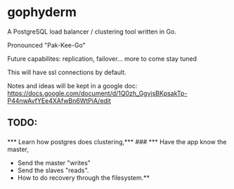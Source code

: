 # gophyderm
A PostgreSQL load balancer / clustering tool written in Go.

Pronounced "Pak-Kee-Go"

Future capabilites: replication, failover... more to come stay tuned

This will have ssl connections by default.

Notes and ideas will be kept in a google doc: https://docs.google.com/document/d/1Q0zh_GgvjsBKpsakTp-P44nwAvfYEe4XAfwBn6WtPiA/edit

## TODO: ##
### 
*** Learn how postgres does clustering,*** ###
*** Have the app know the master,
* Send the master "writes"
* Send the slaves "reads".
* How to do recovery through the filesystem.**